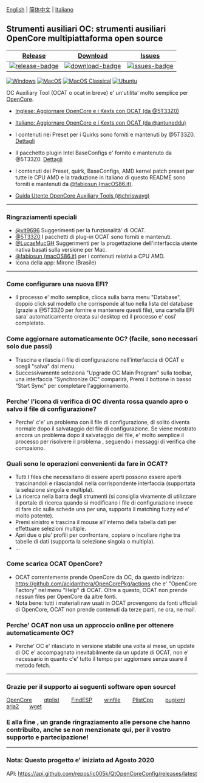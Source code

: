 [English](https://github.com/ic005k/QtOpenCoreConfig/blob/master/READMe.md) | [简体中文](https://github.com/ic005k/QtOpenCoreConfig/blob/master/READMe-cn.md) | [Italiano](https://github.com/ic005k/QtOpenCoreConfig/blob/master/READMe-it.md)
## Strumenti ausiliari OC: strumenti ausiliari OpenCore multipiattaforma open source


| [Release][release-link]|[Download][download-link]|[Issues][issues-link]|
|-----------------|-----------------|-----------------|
|[![release-badge](https://img.shields.io/github/release/ic005k/QtOpenCoreConfig.svg?style=flat-square "Release status")](https://github.com/ic005k/QtOpenCoreConfig/releases "Release status") | [![download-badge](https://img.shields.io/github/downloads/ic005k/QtOpenCoreConfig/total.svg?style=flat-square "Download status")](https://github.com/ic005k/QtOpenCoreConfig/releases/latest "Download status")|[![issues-badge](https://img.shields.io/badge/github-issues-red.svg?maxAge=60 "Issues")](https://github.com/ic005k/QtOpenCoreConfig/issues "Issues")|

[![Windows](https://github.com/ic005k/QtOpenCoreConfig/actions/workflows/windows.yml/badge.svg)](https://github.com/ic005k/QtOpenCoreConfig/actions/workflows/windows.yml)      [![MacOS](https://github.com/ic005k/QtOpenCoreConfig/actions/workflows/macos.yml/badge.svg)](https://github.com/ic005k/QtOpenCoreConfig/actions/workflows/macos.yml)       [![MacOS Classical](https://github.com/ic005k/QtOpenCoreConfig/actions/workflows/macos1012.yml/badge.svg)](https://github.com/ic005k/QtOpenCoreConfig/actions/workflows/macos1012.yml)  [![Ubuntu](https://github.com/ic005k/QtOpenCoreConfig/actions/workflows/ubuntu.yml/badge.svg)](https://github.com/ic005k/QtOpenCoreConfig/actions/workflows/ubuntu.yml)    

[download-link]: https://github.com/ic005k/QtOpenCoreConfig/releases/latest "Download status"
[download-badge]: https://img.shields.io/github/downloads/ic005k/QtOpenCoreConfig/total.svg?style=flat-square "Download status"

[release-link]: https://github.com/ic005k/QtOpenCoreConfig/releases "Release status"
[release-badge]: https://img.shields.io/github/release/ic005k/QtOpenCoreConfig.svg?style=flat-square "Release status"

[issues-link]: https://github.com/ic005k/QtOpenCoreConfig/issues "Issues"
[issues-badge]: https://img.shields.io/badge/github-issues-red.svg?maxAge=60 "Issues"

[discourse-link]: https://www.insanelymac.com/forum/topic/344752-open-source-cross-platform-opencore-auxiliary-tools/
[discourse-link]: https://www.macos86.it/topic/5316-ocat-discussione-e-approfondimenti/



OC Auxiliary Tool (OCAT o ocat in breve) e' un'utilita' molto semplice per [OpenCore](https://github.com/acidanthera/OpenCorePkg).

* [Inglese: Aggiornare OpenCore e i Kexts con OCAT (da @5T33Z0)](https://github.com/5T33Z0/OC-Little-Translated/blob/main/D_Updating_OpenCore/README.md)

* [Italiano: Aggiornare OpenCore e i Kexts con OCAT (da @antuneddu)](https://www.macos86.it/topic/5238-aggiornare%C2%A0-opencore-e-kexts-con-ocat/)

* I contenuti nei Preset per i Quirks sono forniti e mantenuti by @5T33Z0.  [Dettagli](https://github.com/5T33Z0/OC-Little-Translated/tree/main/F_Desktop_EFIs/preset)

* Il pacchetto plugin Intel BaseConfigs e' fornito e mantenuto da @5T33Z0. [Dettagli](https://github.com/5T33Z0/OC-Little-Translated/tree/main/F_Desktop_EFIs)

* I contenuti dei Preset, quirk, BaseConfigs, AMD kernel patch preset per tutte le CPU AMD e la traduzione in Italiano di questo README sono forniti e mantenuti da [@fabiosun (macOS86.it)](https://github.com/macos86/QtOpenCoreConfig).
* [Guida Utente OpenCore Auxiliary Tools (@chriswayg)](https://chriswayg.gitbook.io/opencore-visual-beginners-guide/oc_auxiliary_tools)

---

### Ringraziamenti speciali
* [@vit9696](https://github.com/vit9696) Suggerimenti per la funzionalità' di OCAT.
* [@5T33Z0](https://github.com/5T33Z0) I pacchetti di plug-in OCAT sono forniti e mantenuti.
* [@LucasMucGH](https://github.com/LucasMucGH) Suggerimenti per la progettazione dell'interfaccia utente nativa basati sulla versione per Mac.
* [@fabiosun (macOS86.it)](https://github.com/macos86/QtOpenCoreConfig) per i contenuti relativi a CPU AMD.
* Icona della app: Mirone (Brasile)

---

### Come configurare una nuova EFI?
* Il processo e' molto semplice, clicca sulla barra menu "Database", doppio click sul modello che corrisponde al tuo nella lista del database (grazie a @5T33Z0 per fornire e mantenere questi file), una cartella EFI sara' automaticamente creata sul desktop ed il processo e' cosi' completato.

### Come aggiornare automaticamente OC? (facile, sono necessari solo due passi)
* Trascina e rilascia il file di configurazione nell'interfaccia di OCAT e scegli "salva" dal menu.
* Successivamente seleziona "Upgrade OC Main Program" sulla toolbar, una interfaccia "Synchronize OC" comparirà, Premi il bottone in basso "Start Sync" per completare l'aggiornamento.

### Perche' l'icona di verifica di OC diventa rossa quando apro o salvo il file di configurazione?
* Perche' c'e' un problema con il file di configurazione, di solito diventa normale dopo il salvataggio del file di configurazione. Se viene mostrato ancora un problema dopo il salvataggio del file, e' molto semplice il processo per risolvere il problema , seguendo i messaggi di verifica che compaiono.

### Quali sono le operazioni convenienti da fare in OCAT?
* Tutti I files che necessitano di essere aperti possono essere aperti trascinandoli e rilasciandoli nella corrispondente interfaccia (supportata la selezione singola e multipla).
* La ricerca nella barra degli strumenti (si consiglia vivamente di utilizzare il portale di ricerca quando si modificano i file di configurazione invece di fare clic sulle schede una per una, supporta il matching fuzzy ed e' molto potente).
* Premi sinistro e trascina il mouse all'interno della tabella dati per effettuare selezioni multiple.
* Apri due o piu' profili per confrontare, copiare o incollare righe tra tabelle di dati (supporta la selezione singola o multipla).
* ...

### Come scarica OCAT OpenCore?
* OCAT correntemente prende OpenCore da OC, da questo indirizzo: https://github.com/acidanthera/OpenCorePkg/actions che e' "OpenCore Factory" nel menu "Help" di OCAT. Oltre a questo, OCAT non prende nessun files per OpenCore da altre fonti.
* Nota bene: tutti i materiali raw usati in OCAT provengono da fonti ufficiali di OpenCore, OCAT non prende contenuti da terze parti, ne ora, ne mai!.

### Perche' OCAT non usa un approccio online per ottenere automaticamente OC?
* Perche' OC e' rilasciato in versione stabile una volta al mese, un update di OC e' accompagnato inevitabilmente da un update di OCAT, non e' necessario in quanto c'e' tutto il tempo per aggiornare senza usare il metodo fetch.

---

### Grazie per il supporto ai seguenti software open source!

[OpenCore](https://github.com/acidanthera/OpenCorePkg)&nbsp; &nbsp; &nbsp; &nbsp;
[qtplist](https://github.com/reillywatson/qtplist)&nbsp; &nbsp; &nbsp; &nbsp;
[FindESP](https://github.com/bluer007/FindESP)&nbsp; &nbsp; &nbsp; &nbsp;
[winfile](https://github.com/microsoft/winfile)&nbsp; &nbsp; &nbsp; &nbsp;
[PlistCpp](https://github.com/animetrics/PlistCpp)&nbsp; &nbsp; &nbsp; &nbsp;
[pugixml](https://github.com/zeux/pugixml)&nbsp;&nbsp; &nbsp; &nbsp;
[aria2](https://github.com/aria2/aria2)&nbsp; &nbsp; &nbsp;&nbsp;
[wget](http://wget.addictivecode.org/)&nbsp; &nbsp; &nbsp;&nbsp;

### E alla fine , un grande ringraziamento alle persone che hanno contribuito, anche se non menzionate qui, per il vostro supporto e partecipazione!

---

### Nota: Questo progetto e' iniziato ad Agosto 2020
API: https://api.github.com/repos/ic005k/QtOpenCoreConfig/releases/latest
